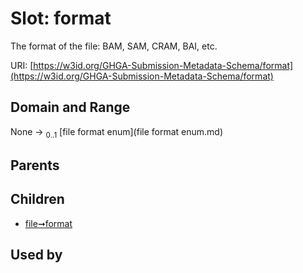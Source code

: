 
# Slot: format


The format of the file: BAM, SAM, CRAM, BAI, etc.

URI: [https://w3id.org/GHGA-Submission-Metadata-Schema/format](https://w3id.org/GHGA-Submission-Metadata-Schema/format)


## Domain and Range

None &#8594;  <sub>0..1</sub> [file format enum](file format enum.md)

## Parents


## Children

 *  [file➞format](file_format.md)

## Used by

